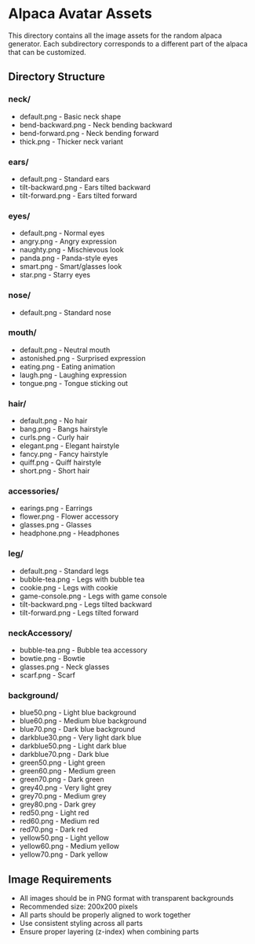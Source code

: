 # Alpaca Avatar Assets

This directory contains all the image assets for the random alpaca generator. Each subdirectory corresponds to a different part of the alpaca that can be customized.

## Directory Structure

### neck/
- default.png - Basic neck shape
- bend-backward.png - Neck bending backward
- bend-forward.png - Neck bending forward
- thick.png - Thicker neck variant

### ears/
- default.png - Standard ears
- tilt-backward.png - Ears tilted backward
- tilt-forward.png - Ears tilted forward

### eyes/
- default.png - Normal eyes
- angry.png - Angry expression
- naughty.png - Mischievous look
- panda.png - Panda-style eyes
- smart.png - Smart/glasses look
- star.png - Starry eyes

### nose/
- default.png - Standard nose

### mouth/
- default.png - Neutral mouth
- astonished.png - Surprised expression
- eating.png - Eating animation
- laugh.png - Laughing expression
- tongue.png - Tongue sticking out

### hair/
- default.png - No hair
- bang.png - Bangs hairstyle
- curls.png - Curly hair
- elegant.png - Elegant hairstyle
- fancy.png - Fancy hairstyle
- quiff.png - Quiff hairstyle
- short.png - Short hair

### accessories/
- earings.png - Earrings
- flower.png - Flower accessory
- glasses.png - Glasses
- headphone.png - Headphones

### leg/
- default.png - Standard legs
- bubble-tea.png - Legs with bubble tea
- cookie.png - Legs with cookie
- game-console.png - Legs with game console
- tilt-backward.png - Legs tilted backward
- tilt-forward.png - Legs tilted forward

### neckAccessory/
- bubble-tea.png - Bubble tea accessory
- bowtie.png - Bowtie
- glasses.png - Neck glasses
- scarf.png - Scarf

### background/
- blue50.png - Light blue background
- blue60.png - Medium blue background
- blue70.png - Dark blue background
- darkblue30.png - Very light dark blue
- darkblue50.png - Light dark blue
- darkblue70.png - Dark blue
- green50.png - Light green
- green60.png - Medium green
- green70.png - Dark green
- grey40.png - Very light grey
- grey70.png - Medium grey
- grey80.png - Dark grey
- red50.png - Light red
- red60.png - Medium red
- red70.png - Dark red
- yellow50.png - Light yellow
- yellow60.png - Medium yellow
- yellow70.png - Dark yellow

## Image Requirements
- All images should be in PNG format with transparent backgrounds
- Recommended size: 200x200 pixels
- All parts should be properly aligned to work together
- Use consistent styling across all parts
- Ensure proper layering (z-index) when combining parts 